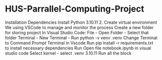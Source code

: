 # HUS-Parrallel-Computing-Project
Installation
Dependencies
Install Python 3.10.11
2. Create virtual environment
We using VSCode to manage and monitor the process
Create a new folder for storing project
In Visual Studio Code: File - Open Folder - Select that folder
Terminal - New Terminal - Run python -v venv .venv
Change Terminal to Command Prompt Terminal in Vscode 
Run pip install -r requirements.txt to install necessary dependencies
Run
Open file notebook.ipynb in visual studio code
Select kernel - select .venv 3.10.11
Run all the block 
